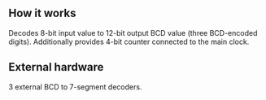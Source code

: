 <!---

This file is used to generate your project datasheet. Please fill in the information below and delete any unused
sections.

You can also include images in this folder and reference them in the markdown. Each image must be less than
512 kb in size, and the combined size of all images must be less than 1 MB.
-->

## How it works

Decodes 8-bit input value to 12-bit output BCD value (three BCD-encoded digits).
Additionally provides 4-bit counter connected to the main clock.

## External hardware

3 external BCD to 7-segment decoders.
